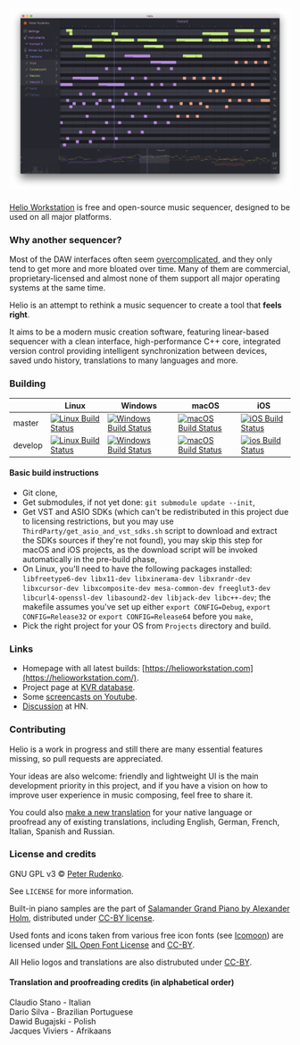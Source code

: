 ## ![Vive la culture libre](Resources/Screenshot.png)
[Helio Workstation](https://helioworkstation.com) is free and open-source music sequencer, designed to be used on all major platforms.

### Why another sequencer?

Most of the DAW interfaces often seem [overcomplicated](http://mashable.com/2015/09/18/german-u-boat/), and they only tend to get more and more bloated over time. Many of them are commercial, proprietary-licensed and almost none of them support all major operating systems at the same time.

Helio is an attempt to rethink a music sequencer to create a tool that **feels right**.

It aims to be a modern music creation software, featuring linear-based sequencer with a clean interface, high-performance C++ core, integrated version control providing intelligent synchronization between devices, saved undo history, translations to many languages and more.

### Building

||Linux|Windows|macOS|iOS|
|---|---|---|---|---|
|master|[![Linux Build Status](https://travis-ci.org/helio-fm/helio-workstation.svg?branch=master)](https://travis-ci.org/helio-fm/helio-workstation)|[![Windows Build Status](https://ci.appveyor.com/api/projects/status/github/helio-fm/helio-workstation?svg=true&branch=master)](https://ci.appveyor.com/project/helio-fm/helio-workstation)|[![macOS Build Status](https://app.nevercode.io/api/projects/8fe1daf4-2cde-4f36-ad57-430f7a2816e6/workflows/5a4dd672-ef90-4a66-8943-5c7682a6545d/status_badge.svg?branch=master&style=shields)](https://app.nevercode.io/#/project/8fe1daf4-2cde-4f36-ad57-430f7a2816e6/workflow/5a4dd672-ef90-4a66-8943-5c7682a6545d/latestBuild?branch=master)|[![iOS Build Status](https://app.nevercode.io/api/projects/2540e222-b017-4cfd-a4af-80399e319629/workflows/6e9ff9ae-ede3-4f01-bced-8ff4e0761fea/status_badge.svg?branch=master&style=shields)](https://app.nevercode.io/#/project/2540e222-b017-4cfd-a4af-80399e319629/workflow/6e9ff9ae-ede3-4f01-bced-8ff4e0761fea/latestBuild?branch=master)|
|develop|[![Linux Build Status](https://travis-ci.org/helio-fm/helio-workstation.svg?branch=develop)](https://travis-ci.org/helio-fm/helio-workstation)|[![Windows Build Status](https://ci.appveyor.com/api/projects/status/github/helio-fm/helio-workstation?svg=true&branch=develop)](https://ci.appveyor.com/project/helio-fm/helio-workstation)|[![macOS Build Status](https://app.nevercode.io/api/projects/8fe1daf4-2cde-4f36-ad57-430f7a2816e6/workflows/5a4dd672-ef90-4a66-8943-5c7682a6545d/status_badge.svg?branch=develop&style=shields)](https://app.nevercode.io/#/project/8fe1daf4-2cde-4f36-ad57-430f7a2816e6/workflow/5a4dd672-ef90-4a66-8943-5c7682a6545d/latestBuild?branch=develop)|[![ios Build Status](https://app.nevercode.io/api/projects/2540e222-b017-4cfd-a4af-80399e319629/workflows/6e9ff9ae-ede3-4f01-bced-8ff4e0761fea/status_badge.svg?branch=develop&style=shields)](https://app.nevercode.io/#/project/2540e222-b017-4cfd-a4af-80399e319629/workflow/6e9ff9ae-ede3-4f01-bced-8ff4e0761fea/latestBuild?branch=develop)|

#### Basic build instructions

 * Git clone,
 * Get submodules, if not yet done: `git submodule update --init`,
 * Get VST and ASIO SDKs (which can't be redistributed in this project due to licensing restrictions, but you may use `ThirdParty/get_asio_and_vst_sdks.sh` script to download and extract the SDKs sources if they're not found), you may skip this step for macOS and iOS projects, as the download script will be invoked automatically in the pre-build phase,
 * On Linux, you'll need to have the following packages installed: `libfreetype6-dev libx11-dev libxinerama-dev libxrandr-dev libxcursor-dev libxcomposite-dev mesa-common-dev freeglut3-dev libcurl4-openssl-dev libasound2-dev libjack-dev libc++-dev`; the makefile assumes you've set up either `export CONFIG=Debug`, `export CONFIG=Release32` or `export CONFIG=Release64` before you `make`,
 * Pick the right project for your OS from `Projects` directory and build.

### Links

 * Homepage with all latest builds: [https://helioworkstation.com](https://helioworkstation.com/).
 * Project page at [KVR database](http://www.kvraudio.com/product/helio-workstation-by-peter-rudenko).
 * Some [screencasts on Youtube](https://www.youtube.com/channel/UCO3K8iCd1k2FTqSocoE-WXw/).
 * [Discussion](https://news.ycombinator.com/item?id=14212054) at HN.

### Contributing

Helio is a work in progress and still there are many essential features missing, so pull requests are appreciated.

Your ideas are also welcome: friendly and lightweight UI is the main development priority in this project, and if you have a vision on how to improve user experience in music composing, feel free to share it.

You could also [make a new translation](http://helioworkstation.com/translations/) for your native language or proofread any of existing translations, including English, German, French, Italian, Spanish and Russian.

### License and credits

GNU GPL v3 © [Peter Rudenko](https://www.facebook.com/rudenko.peter).

See ``LICENSE`` for more information.

Built-in piano samples are the part of [Salamander Grand Piano by Alexander Holm](https://archive.org/details/SalamanderGrandPianoV3), distributed under [CC-BY license](https://creativecommons.org/licenses/by/3.0/).

Used fonts and icons taken from various free icon fonts (see [Icomoon](https://icomoon.io)) are licensed under [SIL Open Font License](http://scripts.sil.org/cms/scripts/page.php?id=OFL) and [CC-BY](https://creativecommons.org/licenses/by/3.0/).

All Helio logos and translations are also distrubuted under [CC-BY](https://creativecommons.org/licenses/by/3.0/).

#### Translation and proofreading credits (in alphabetical order)

Claudio Stano - Italian  
Dario Silva - Brazilian Portuguese  
Dawid Bugajski - Polish  
Jacques Viviers - Afrikaans  
